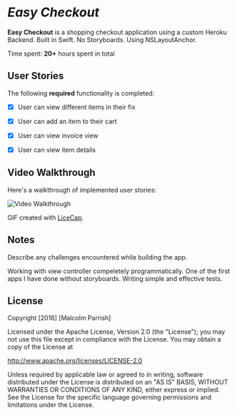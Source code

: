 # *Easy Checkout*

**Easy Checkout** is a shopping checkout application using a custom Heroku Backend.  Built in Swift.  No Storyboards. Using NSLayoutAnchor.

Time spent: **20+** hours spent in total

## User Stories

The following **required** functionality is completed:

- [x] User can view different items in their fix
- [x] User can add an item to their cart
- [x] User can view invoice view
- [x] User can view item details


## Video Walkthrough

Here's a walkthrough of implemented user stories:

<img src='http://i.imgur.com/5Pti8Sh.gif' title='Flicks Video Walkthrough' width='' alt='Video Walkthrough' />

GIF created with [LiceCap](http://www.cockos.com/licecap/).

## Notes

Describe any challenges encountered while building the app.

Working with view controller compeletely programmatically. One of the first apps I have done without storyboards.  Writing simple and effective tests.


## License

Copyright [2016] [Malcolm Parrish]

Licensed under the Apache License, Version 2.0 (the "License");
you may not use this file except in compliance with the License.
You may obtain a copy of the License at

http://www.apache.org/licenses/LICENSE-2.0

Unless required by applicable law or agreed to in writing, software
distributed under the License is distributed on an "AS IS" BASIS,
WITHOUT WARRANTIES OR CONDITIONS OF ANY KIND, either express or implied.
See the License for the specific language governing permissions and
limitations under the License.
